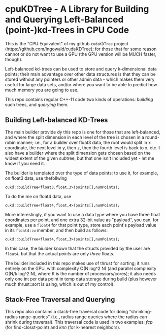 # cpuKDTree - A Library for Building and Querying Left-Balanced (point-)kd-Trees in CPU Code

This is the "CPU Equivalent" of my github `cudaKDTree` project
(https://github.com/ingowald/cudaKDTree); for those that for some
reason cannot or do not want to use a GPU (the GPU version will be
MUCH faster, though).


Left-balanced kd-trees can be used to store and query k-dimensional
data points; their main advantage over other data structures is that
they can be stored without any pointers or other admin data - which
makes them very useful for large data sets, and/or where you want to
be able to predict how much memory you are going to use.

This repo contains regular C++-11 code two kinds of operations:
*building* such trees, and *querying* them.

## Building Left-balanced KD-Trees

The main builder provide dy this repo is one for those that are
left-balanced, and where the split dimension in each level of the tree
is chosen in a round-robin manner; i.e., for a builder over float3
data, the root would split in x coordinate, the next level in y, then
z, then the fourth level is back to x, etc. I also have a builder
where the split dimension gets chosen based on the widest extent of
the given subtree, but that one isn't included yet - let me know if
you need it.

The builder is templated over the type of data points; to use it, for
example, on float3 data, use thefollwing

    cukd::buildTree<float3,float,3>(points[],numPoints);
	
To do the me on float4 data, use 

    cukd::buildTree<float4,float,4>(points[],numPoints);
	
More interestingly, if you want to use a data type where you have
three float coordinates per point, and one extra 32-bit value as
"payload", you can, for example, use a `float4` for that point type,
store each point's payload value in its `float4::w` member, and then
build as follows:
	
    cukd::buildTree<float4,float,3>(points[],numPoints);
	
In this case, the biulder known that the structs provided by the user
are `float4`, but that the actual *points* are only *three* floats.

The builder included in this repo makes use of thrust for sorting; it
runs entirely on the GPU, with complexity O(N log^2 N) (and parallel
complexity O(N/k log^2 N), where K is the number of processors/cores);
it also needs only one int per data point in temp data storage during
build (plus however much thrust::sort is using, which is out of my
control).

## Stack-Free Traversal and Querying

This repo also contains a stack-free traversal code for doing
"shrinking-radius range-queries" (i.e., radius range queries where the
radius can shrink during traversal). This traversal code is used in
two examples: *fcp* (for find-closst-point) and *knn* (for k-nearest
neighbors).

<needs documenting>

	
